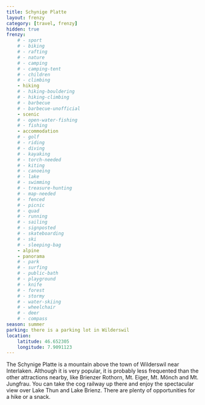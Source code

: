 ```yaml
---
title: Schynige Platte
layout: frenzy
category: [travel, frenzy]
hidden: true
frenzy:
    # - sport
    # - biking
    # - rafting
    # - nature
    # - camping
    # - camping-tent
    # - children
    # - climbing
    - hiking
    # - hiking-bouldering
    # - hiking-climbing
    # - barbecue
    # - barbecue-unofficial
    - scenic
    # - open-water-fishing
    # - fishing
    - accommodation
    # - golf
    # - riding
    # - diving
    # - kayaking
    # - torch-needed
    # - kiting
    # - canoeing
    # - lake
    # - swimming
    # - treasure-hunting
    # - map-needed
    # - fenced
    # - picnic
    # - quad
    # - running
    # - sailing
    # - signposted
    # - skateboarding
    # - ski
    # - sleeping-bag
    - alpine
    - panorama
    # - park
    # - surfing
    # - public-bath
    # - playground
    # - knife
    # - forest
    # - stormy
    # - water-skiing
    # - wheelchair
    # - deer
    # - compass
season: summer
parking: there is a parking lot in Wilderswil
location:
    latitude: 46.652305
    longitude: 7.9091123
---
```


The Schynige Platte is a mountain above the town of Wilderswil near Interlaken. Although it is very popular, it is probably less frequented than the other attractions nearby, like Brienzer Rothorn, Mt. Eiger, Mt. Mönch and Mt. Jungfrau. You can take the cog railway up there and enjoy the spectacular view over Lake Thun and Lake Brienz. There are plenty of opportunities for a hike or a snack.